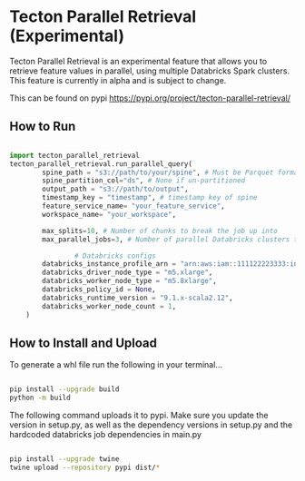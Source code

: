 # Tecton Parallel Retrieval (Experimental)

Tecton Parallel Retrieval is an experimental feature that allows you to
retrieve feature values in parallel, using multiple Databricks Spark
clusters. This feature is currently in alpha and is subject to change.

This can be found on pypi https://pypi.org/project/tecton-parallel-retrieval/

## How to Run

```python

import tecton_parallel_retrieval
tecton_parallel_retrieval.run_parallel_query(
        spine_path = "s3://path/to/your/spine", # Must be Parquet format
        spine_partition_col="ds", # None if un-partitioned
        output_path = "s3://path/to/output",
        timestamp_key = "timestamp", # timestamp key of spine
        feature_service_name= "your_feature_service",
        workspace_name= "your_workspace",

        max_splits=10, # Number of chunks to break the job up into
        max_parallel_jobs=3, # Number of parallel Databricks clusters that run retrieval

				# Databricks configs
        databricks_instance_profile_arn = "arn:aws:iam::111122223333:instance-profile/your-databricks-instance-profile",
        databricks_driver_node_type = "m5.xlarge",
        databricks_worker_node_type = "m5.8xlarge",
        databricks_policy_id = None,
        databricks_runtime_version = "9.1.x-scala2.12",
        databricks_worker_node_count = 1,
    )

```

## How to Install and Upload

To generate a whl file run the following in your terminal...

```bash

pip install --upgrade build
python -m build

```

The following command uploads it to pypi.
Make sure you update the version in setup.py, as well as the dependency versions in setup.py and the hardcoded databricks job dependencies in main.py

```bash

pip install --upgrade twine
twine upload --repository pypi dist/*

```
